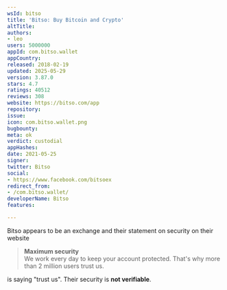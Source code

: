 ```yaml
---
wsId: bitso
title: 'Bitso: Buy Bitcoin and Crypto'
altTitle: 
authors:
- leo
users: 5000000
appId: com.bitso.wallet
appCountry: 
released: 2018-02-19
updated: 2025-05-29
version: 3.87.0
stars: 4.7
ratings: 40512
reviews: 308
website: https://bitso.com/app
repository: 
issue: 
icon: com.bitso.wallet.png
bugbounty: 
meta: ok
verdict: custodial
appHashes: 
date: 2021-05-25
signer: 
twitter: Bitso
social:
- https://www.facebook.com/bitsoex
redirect_from:
- /com.bitso.wallet/
developerName: Bitso
features: 

---
```


Bitso appears to be an exchange and their statement on security on their website

> **Maximum security**<br>
  We work every day to keep your account protected. That's why more than 2
  million users trust us.

is saying "trust us". Their security is **not verifiable**.

